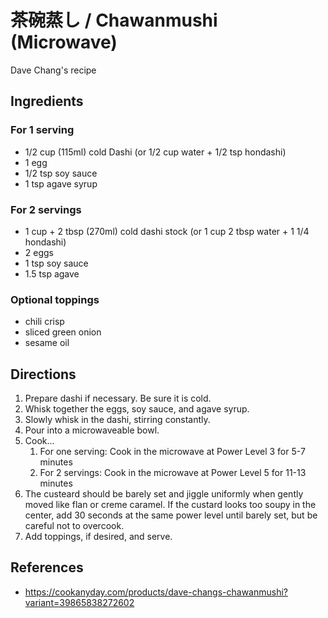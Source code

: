 # 茶碗蒸し / Chawanmushi (Microwave)

Dave Chang's recipe

## Ingredients

### For 1 serving

- 1/2 cup (115ml) cold Dashi (or 1/2 cup water + 1/2 tsp hondashi)
- 1 egg
- 1/2 tsp soy sauce
- 1 tsp agave syrup

### For 2 servings

- 1 cup + 2 tbsp (270ml) cold dashi stock (or 1 cup 2 tbsp water + 1 1/4 hondashi)
- 2 eggs
- 1 tsp soy sauce
- 1.5 tsp agave

### Optional toppings
- chili crisp
- sliced green onion
- sesame oil

## Directions

1. Prepare dashi if necessary. Be sure it is cold.
2. Whisk together the eggs, soy sauce, and agave syrup.
3. Slowly whisk in the dashi, stirring constantly.
4. Pour into a microwaveable bowl. 
5. Cook...
   1. For one serving: Cook in the microwave at Power Level 3 for 5-7 minutes
   2. For 2 servings: Cook in the microwave at Power Level 5 for 11-13 minutes
6. The custeard should be barely set and jiggle uniformly when gently moved like flan or creme caramel. If the custard looks too soupy in the center, add 30 seconds at the same power level until barely set, but be careful not to overcook.
7. Add toppings, if desired, and serve.

## References

- <https://cookanyday.com/products/dave-changs-chawanmushi?variant=39865838272602>
